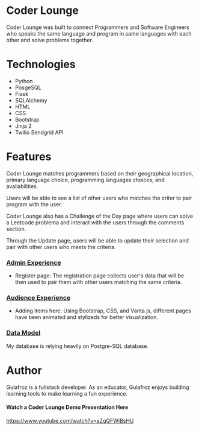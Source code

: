 

# Coder Lounge
Coder Lounge was built to connect Programmers and Software Engineers who speaks the same language and program in same languages with each other and solve problems together.

# Technologies

- Python
- PosgeSQL
- Flask
- SQLAlchemy
- HTML
- CSS
- Bootstrap
- Jinja 2
- Twilio Sendgrid API


# Features

Coder Lounge matches programmers based on their geographical location, primary language choice, programming languages choices, and availabilities.

Users will be able to see a list of other users who matches the criter to pair program with the user.

Coder Lounge also has a Challenge of the Day page where users can solve a Leetcode problema and interact with the users through the comments section.

Through the Update page, users will be able to update their selection and pair with other users who meets the criteria.

### <ins>Admin Experience</ins>
- Register page: The registration page collects user's data that will be then used to pair them with other users matching the same criteria.



### <ins>Audience Experience</ins>
- Adding items here: Using Bootstrap, CSS, and Vanta.js, different pages have been animated and stylizeds for better visualization.


### <ins>Data Model</ins>
My database is relying heavily on Postgre-SQL database.


# Author
Gulafroz is a fullstack developer. As an educator, Gulafroz enjoys building learning tools to make learning a fun experience.

#### Watch a Coder Lounge Demo Presentation Here
https://www.youtube.com/watch?v=aZgQFWiBsHU
